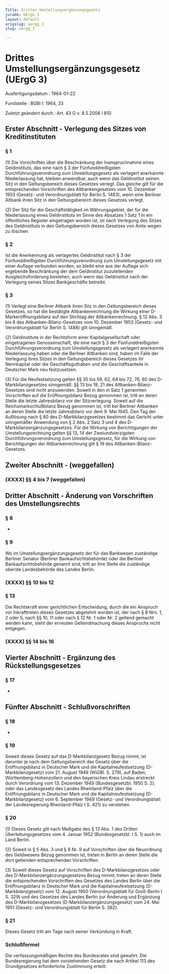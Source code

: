 ```yaml
---
Title: Drittes Umstellungsergänzungsgesetz
jurabk: UErgG 3
layout: default
origslug: uergg_3
slug: uergg_3

---
```


# Drittes Umstellungsergänzungsgesetz (UErgG 3)

Ausfertigungsdatum
:   1964-01-22

Fundstelle
:   BGBl I: 1964, 33

Zuletzt geändert durch
:   Art. 43 G v. 8.5.2008 I 810


## Erster Abschnitt - Verlegung des Sitzes von Kreditinstituten



### § 1

(1) Die Vorschriften über die Beschränkung der Inanspruchnahme eines Geldinstituts, das eine nach § 3 der Fünfunddreißigsten Durchführungsverordnung zum Umstellungsgesetz als verlagert anerkannte Niederlassung hat, bleiben anwendbar, auch wenn das Geldinstitut seinen Sitz in den Geltungsbereich dieses Gesetzes verlegt. Das gleiche gilt für die entsprechenden Vorschriften des Altbankengesetzes vom 10. Dezember 1953 (Gesetz- und Verordnungsblatt für Berlin S. 1483), wenn eine Berliner Altbank ihren Sitz in den Geltungsbereich dieses Gesetzes verlegt.

(2) Der Sitz für die Geschäftstätigkeit im Währungsgebiet, der für die Niederlassung eines Geldinstituts im Sinne des Absatzes 1 Satz 1 in ein öffentliches Register eingetragen worden ist, ist nach Verlegung des Sitzes des Geldinstituts in den Geltungsbereich dieses Gesetzes von Amts wegen zu löschen.


### § 2

Ist die Anerkennung als verlagertes Geldinstitut nach § 3 der Fünfunddreißigsten Durchführungsverordnung zum Umstellungsgesetz mit einer Auflage verbunden worden, so bleibt eine aus der Auflage sich ergebende Beschränkung der dem Geldinstitut zuzuteilenden Ausgleichsforderung bestehen, auch wenn das Geldinstitut nach der Verlegung seines Sitzes Bankgeschäfte betreibt.


### § 3

(1) Verlegt eine Berliner Altbank ihren Sitz in den Geltungsbereich dieses Gesetzes, so hat die bestätigte Altbankenrechnung die Wirkung einer D-Markeröffnungsbilanz auf den Stichtag der Altbankenrechnung. § 12 Abs. 3 bis 6 des Altbanken-Bilanz-Gesetzes vom 10. Dezember 1953 (Gesetz- und Verordnungsblatt für Berlin S. 1488) gilt sinngemäß.

(2) Geldinstitute in der Rechtsform einer Kapitalgesellschaft oder eingetragenen Genossenschaft, die eine nach § 3 der Fünfunddreißigsten Durchführungsverordnung zum Umstellungsgesetz als verlagert anerkannte Niederlassung haben oder die Berliner Altbanken sind, haben im Falle der Verlegung ihres Sitzes in den Geltungsbereich dieses Gesetzes ihr Nennkapital oder die Geschäftsguthaben und die Geschäftsanteile in Deutscher Mark neu festzusetzen.

(3) Für die Neufestsetzung gelten §§ 35 bis
59,              62, 64 bis 72, 76, 80 des D-Markbilanzgesetzes sinngemäß. §§ 13 bis 18, 21 des Altbanken-Bilanz-Gesetzes sind nicht anzuwenden. Soweit in den in Satz 1 genannten Vorschriften auf die Eröffnungsbilanz Bezug genommen ist, tritt an deren Stelle die letzte Jahresbilanz vor der Sitzverlegung. Soweit auf die Reichsmarkschlußbilanz Bezug genommen ist, tritt bei Berliner Altbanken an deren Stelle die letzte Jahresbilanz vor dem 9. Mai 1945. Den Tag der Auflösung nach § 80 des D-Markbilanzgesetzes bestimmt das Gericht unter sinngemäßer Anwendung von § 2 Abs. 2 Satz 3 und 4 des D-Markbilanzergänzungsgesetzes. Für die Wirkung von Berichtigungen der Umstellungsrechnung gelten §§ 13, 14 der Zweiundvierzigsten Durchführungsverordnung zum Umstellungsgesetz, für die Wirkung von Berichtigungen der Altbankenrechnung gilt § 19 des Altbanken-Bilanz-Gesetzes.


## Zweiter Abschnitt - (weggefallen)



### (XXXX) §§ 4 bis 7 (weggefallen)



## Dritter Abschnitt - Änderung von Vorschriften des Umstellungsrechts



### § 8

-


### § 9

Wo im Umstellungsergänzungsgesetz der für das Bankwesen zuständige Berliner Senator (Berliner Bankaufsichtsbehörde) oder die Berliner Bankaufsichtsbehörde genannt sind, tritt an ihre Stelle die zuständige oberste Landesbehörde des Landes Berlin.


### (XXXX) §§ 10 bis 12



### § 13

Die Rechtskraft einer gerichtlichen Entscheidung, durch die ein Anspruch vor Inkrafttreten dieses Gesetzes abgelehnt worden ist, der nach § 8 Nrn. 1, 2 oder 5, nach §§ 10, 11 oder nach § 12 Nr. 1 oder Nr. 2 geltend gemacht werden kann, steht der erneuten Geltendmachung dieses Anspruchs nicht entgegen.


### (XXXX) §§ 14 bis 16



## Vierter Abschnitt - Ergänzung des Rückstellungsgesetzes



### § 17

-


## Fünfter Abschnitt - Schlußvorschriften



### § 18

-


### § 19

Soweit dieses Gesetz auf das D-Markbilanzgesetz Bezug nimmt, ist darunter je nach dem Geltungsbereich das Gesetz über die Eröffnungsbilanz in Deutscher Mark und die Kapitalneufestsetzung (D-Markbilanzgesetz) vom 21. August 1949 (WiGBl. S. 279), auf Baden, Württemberg-Hohenzollern und den bayerischen Kreis Lindau erstreckt durch Verordnung vom 13. Dezember 1949 (Bundesgesetzbl. 1950 S. 2), oder das Landesgesetz des Landes Rheinland-Pfalz über die Eröffnungsbilanz in Deutscher Mark und die Kapitalneufestsetzung (D-Markbilanzgesetz) vom 6. September 1949 (Gesetz- und Verordnungsblatt der Landesregierung Rheinland-Pfalz I S. 421) zu verstehen.


### § 20

(1) Dieses Gesetz gilt nach Maßgabe des § 13 Abs. 1 des Dritten Überleitungsgesetzes vom 4. Januar 1952 (Bundesgesetzbl. I S. 1) auch im Land Berlin.

(2) Soweit in § 5 Abs. 3 und § 8 Nr. 9 auf Vorschriften über die Neuordnung des Geldwesens Bezug genommen ist, treten in Berlin an deren Stelle die dort geltenden entsprechenden Vorschriften.

(3) Soweit dieses Gesetz auf Vorschriften des D-Markbilanzgesetzes oder des D-Markbilanzergänzungsgesetzes Bezug nimmt, treten an deren Stelle die entsprechenden Vorschriften des Gesetzes des Landes Berlin über die Eröffnungsbilanz in Deutscher Mark und die Kapitalneufestsetzung (D-Markbilanzgesetz) vom 12. August 1950 (Verordnungsblatt für Groß-Berlin I S. 329) und des Gesetzes des Landes Berlin zur Änderung und Ergänzung des D-Markbilanzgesetzes (D-Markbilanzergänzungsgesetz) vom 24. Mai 1951 (Gesetz- und Verordnungsblatt für Berlin S. 382).


### § 21

Dieses Gesetz tritt am Tage nach seiner Verkündung in Kraft.


### Schlußformel

Die verfassungsmäßigen Rechte des Bundesrates sind gewahrt.
Die Bundesregierung hat dem vorstehenden Gesetz die nach Artikel 113 des Grundgesetzes erforderliche Zustimmung erteilt.

